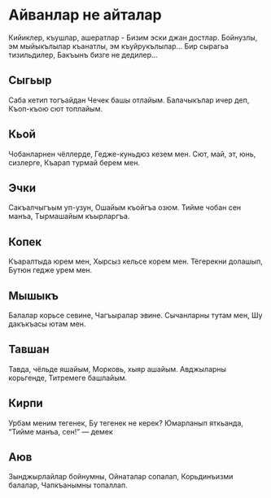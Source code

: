 # Айванлар не айталар

Кийиклер, къушлар, ашератлар -
Бизим эски джан достлар.
Бойнузлы, эм мыйыкълылар 
къанатлы, эм къуйрукълылар...
Бир сырагьа тизильдилер,
Бакъынъ бизге не дедилер...

## Сыгьыр

Саба кетип тогъайдан
Чечек башы отлайым. 
Балачыкълар ичер деп, 
Къоп-къою сют топлайым.

## Кьой

Чобанларнен чёллерде,
Гедже-куньдюз кезем мен. 
Сют, май, эт, юнь, сизлерге, 
Къарап турмай берем мен.

## Эчки

Сакъалчыгъым уп-узун, 
Ошайым къойгъа озюм. 
Тийме чобан сен манъа, 
Тырмашайым къырларгъа.

## Копек

Къаралтыда юрем мен, 
Хырсыз кельсе корем мен.
Тёгерекни долашып, 
Бутюн гедже урем мен.

## Мышыкъ

Балалар корьсе севине, 
Чагъыралар эвине. 
Сычанларны тутам мен, 
Шу дакъкъасы ютам мен.

## Тавшан

Тавда, чёльде яшайым, 
Морковь, хыяр ашайым. 
Авджыларны корьгенде, 
Титремеге башлайым.

## Кирпи

Урбам меним тегенек,
Бу тегенек не керек?
Юмарланып яткьанда,
“Тийме манъа, сен!” — демек

## Аюв

Зынджырлайлар бойнумны, 
Ойнаталар сопалап,
Корьдинъизми балалар, 
Чапкъанымны топаллап.
